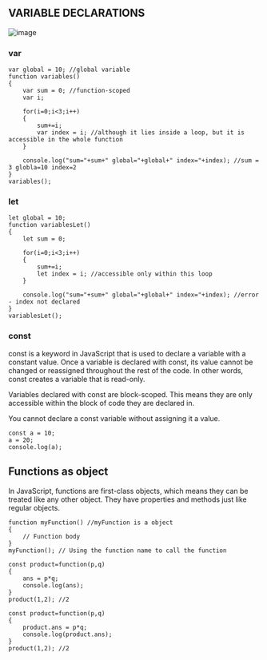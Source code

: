 ## VARIABLE DECLARATIONS

![image](https://github.com/JashandeepSidhu712/MERN-Stack/assets/117754690/e26ab822-e888-422d-a519-9323406023cd)

### var

```
var global = 10; //global variable
function variables()
{
    var sum = 0; //function-scoped
    var i;
    
    for(i=0;i<3;i++)
    {
        sum+=i;
        var index = i; //although it lies inside a loop, but it is accessible in the whole function
    }

    console.log("sum="+sum+" global="+global+" index="+index); //sum = 3 globla=10 index=2
}
variables();
```

### let

```
let global = 10;
function variablesLet()
{
    let sum = 0;
    
    for(i=0;i<3;i++)
    {
        sum+=i;
        let index = i; //accessible only within this loop
    }

    console.log("sum="+sum+" global="+global+" index="+index); //error - index not declared
}
variablesLet();
```

### const
const is a keyword in JavaScript that is used to declare a variable with a constant value. Once a variable is declared with const, its value cannot be changed or reassigned throughout the rest of the code. In other words, const creates a variable that is read-only.

Variables declared with const are block-scoped. This means they are only accessible within the block of code they are declared in.

You cannot declare a const variable without assigning it a value.

```
const a = 10;
a = 20;
console.log(a);
```

## Functions as object
In JavaScript, functions are first-class objects, which means they can be treated like any other object. They have properties and methods just like regular objects.

```
function myFunction() //myFunction is a object
{ 
    // Function body
}
myFunction(); // Using the function name to call the function
```

```
const product=function(p,q)
{
    ans = p*q;
    console.log(ans);
}
product(1,2); //2
```

```
const product=function(p,q)
{
    product.ans = p*q;
    console.log(product.ans);
}
product(1,2); //2
```
